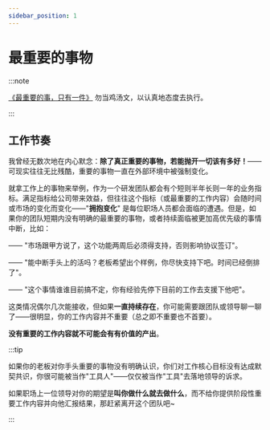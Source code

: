 ```yaml
---
sidebar_position: 1
---
```


# 最重要的事物

:::note

[《最重要的事，只有一件》](https://book.douban.com/subject/26656532/) 勿当鸡汤文，以认真地态度去执行。

:::

## 工作节奏

我曾经无数次地在内心默念：**除了真正重要的事物，若能抛开一切该有多好！**——可现实往往无比残酷，重要的事物一直在外部环境中被强制变化。

就拿工作上的事物来举例，作为一个研发团队都会有个短则半年长则一年的业务指标。满足指标给公司带来效益，但往往这个指标（或最重要的工作内容）会随时间或市场的变化而变化——"**拥抱变化**" 是每位职场人员都会面临的遭遇。但是，如果你的团队短期内没有明确的最重要的事物，或者持续面临被更加高优先级的事情中断，比如：

—— "市场跟甲方说了，这个功能两周后必须得支持，否则影响协议签订"。

—— "能中断手头上的活吗？老板希望出个样例，你尽快支持下吧。时间已经倒排了"。

—— "这个事情谁谁目前搞不定，你有经验先停下目前的工作去支援下他吧"。

这类情况偶尔几次能接收，但如果**一直持续存在**，你可能需要跟团队或领导聊一聊了——很明显，你的工作内容并不重要（总之即不重要也不首要）。

**没有重要的工作内容就不可能会有有价值的产出**。

:::tip

如果你的老板对你手头重要的事物没有明确认识，你们对工作核心目标没有达成默契共识，你很可能被当作"工具人"——仅仅被当作"工具"去落地领导的诉求。

如果职场上一位领导对你的期望是**叫你做什么就去做什么**，而不给你提供阶段性重要工作内容并向他汇报结果，那赶紧离开这个团队吧~

:::
